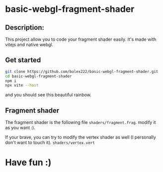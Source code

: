 # basic-webgl-fragment-shader

## Description:
This project allow you to code your fragment shader easily.
It's made with vitejs and native webgl.

## Get started
```bash
git clone https://github.com/bolex222/basic-webgl-fragment-shader.git
cd basic-webgl-fragment-shader
npm i
npx vite --host
```

and you should see this beautiful rainbow.


## Fragment shader
The fragment shader is the following file `shaders/fragment.frag`.
modify it as you want :).

If your brave, you can try to modify the vertex shader as well (I personally don't want to touch it).
`shaders/vertex.vert`

# Have fun :)
